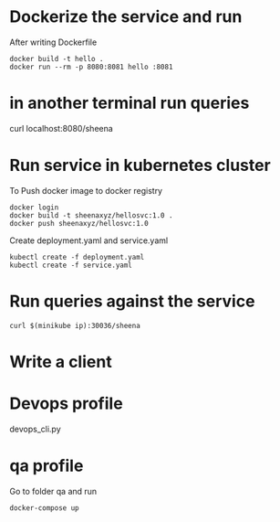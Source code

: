 # Dockerize the service and run

After writing Dockerfile

    docker build -t hello .
    docker run --rm -p 8080:8081 hello :8081

# in another terminal run queries

curl localhost:8080/sheena


# Run service in kubernetes cluster

To Push docker image to docker registry

    docker login
    docker build -t sheenaxyz/hellosvc:1.0 .
    docker push sheenaxyz/hellosvc:1.0

Create deployment.yaml and service.yaml

    kubectl create -f deployment.yaml
    kubectl create -f service.yaml

# Run queries against the service

    curl $(minikube ip):30036/sheena


# Write a client
# Devops profile

devops_cli.py

# qa profile

Go to folder qa and run

    docker-compose up



